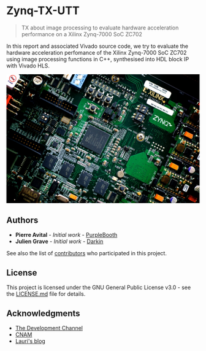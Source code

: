 # Zynq-TX-UTT
> TX about image processing to evaluate hardware acceleration performance on a Xilinx Zynq-7000 SoC ZC702

In this report and associated Vivado source code, we try to evaluate the hardware acceleration perfomance of the Xilinx Zynq-7000 SoC ZC702 using image processing functions in C++, synthesised into HDL block IP with Vivado HLS.

![](art.jpg)

## Authors

* **Pierre Avital** - *Initial work* - [PurpleBooth](https://github.com/PurpleBooth)
* **Julien Grave** - *Initial work* - [Darkin](https://github.com/Darkin47/)

See also the list of [contributors](https://github.com/Darkin47/Zynq-TX-UTT/contributors) who participated in this project.

## License

This project is licensed under the GNU General Public License v3.0 - see the [LICENSE.md](LICENSE.md) file for details.

## Acknowledgments

* [The Development Channel](https://www.youtube.com/channel/UC1ptV25-NEHRIEnM1kXMCrQ)
* [CNAM](http://easytp.cnam.fr/alexandre/index_fichiers/support/zynq_cours_tp_vivado.pdf)
* [Lauri's blog](http://lauri.xn--vsandi-pxa.com/hdl/zynq/xilinx-dma.html)
